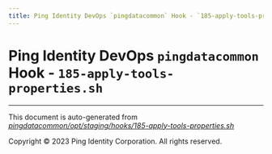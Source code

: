 ```yaml
---
title: Ping Identity DevOps `pingdatacommon` Hook - `185-apply-tools-properties.sh`
---
```


# Ping Identity DevOps `pingdatacommon` Hook - `185-apply-tools-properties.sh`

---
This document is auto-generated from _[pingdatacommon/opt/staging/hooks/185-apply-tools-properties.sh](https://github.com/pingidentity/pingidentity-docker-builds/blob/master/pingdatacommon/opt/staging/hooks/185-apply-tools-properties.sh)_

Copyright © 2023 Ping Identity Corporation. All rights reserved.
